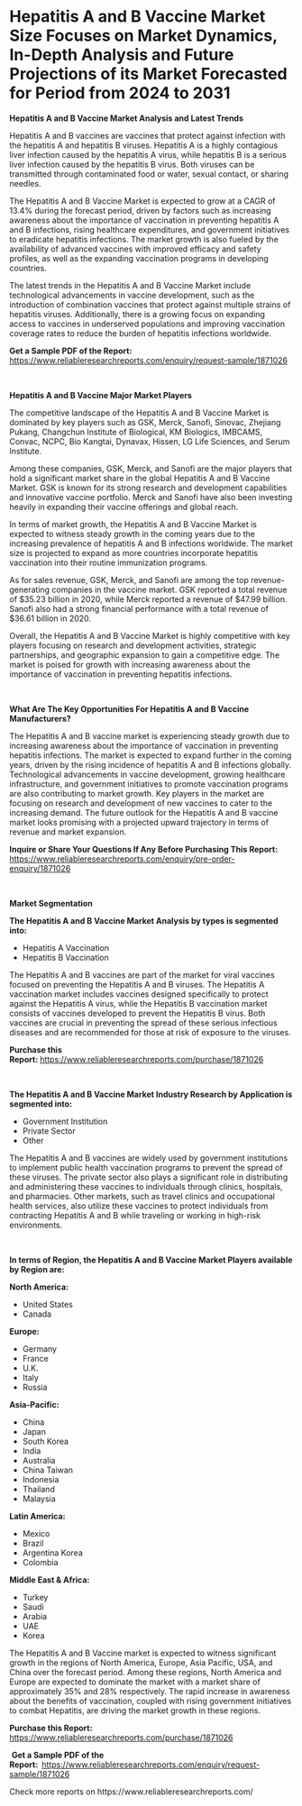<p><h1>Hepatitis A and B Vaccine Market Size Focuses on Market Dynamics, In-Depth Analysis and Future Projections of its Market Forecasted for Period from 2024 to 2031</h1></p><p><strong>Hepatitis A and B Vaccine Market Analysis and Latest Trends</strong></p>
<p><p>Hepatitis A and B vaccines are vaccines that protect against infection with the hepatitis A and hepatitis B viruses. Hepatitis A is a highly contagious liver infection caused by the hepatitis A virus, while hepatitis B is a serious liver infection caused by the hepatitis B virus. Both viruses can be transmitted through contaminated food or water, sexual contact, or sharing needles.</p><p>The Hepatitis A and B Vaccine Market is expected to grow at a CAGR of 13.4% during the forecast period, driven by factors such as increasing awareness about the importance of vaccination in preventing hepatitis A and B infections, rising healthcare expenditures, and government initiatives to eradicate hepatitis infections. The market growth is also fueled by the availability of advanced vaccines with improved efficacy and safety profiles, as well as the expanding vaccination programs in developing countries.</p><p>The latest trends in the Hepatitis A and B Vaccine Market include technological advancements in vaccine development, such as the introduction of combination vaccines that protect against multiple strains of hepatitis viruses. Additionally, there is a growing focus on expanding access to vaccines in underserved populations and improving vaccination coverage rates to reduce the burden of hepatitis infections worldwide.</p></p>
<p><strong>Get a Sample PDF of the Report:&nbsp;</strong> <a href="https://www.reliableresearchreports.com/enquiry/request-sample/1871026">https://www.reliableresearchreports.com/enquiry/request-sample/1871026</a></p>
<p>&nbsp;</p>
<p><strong>Hepatitis A and B Vaccine Major Market Players</strong></p>
<p><p>The competitive landscape of the Hepatitis A and B Vaccine Market is dominated by key players such as GSK, Merck, Sanofi, Sinovac, Zhejiang Pukang, Changchun Institute of Biological, KM Biologics, IMBCAMS, Convac, NCPC, Bio Kangtai, Dynavax, Hissen, LG Life Sciences, and Serum Institute.</p><p>Among these companies, GSK, Merck, and Sanofi are the major players that hold a significant market share in the global Hepatitis A and B Vaccine Market. GSK is known for its strong research and development capabilities and innovative vaccine portfolio. Merck and Sanofi have also been investing heavily in expanding their vaccine offerings and global reach.</p><p>In terms of market growth, the Hepatitis A and B Vaccine Market is expected to witness steady growth in the coming years due to the increasing prevalence of hepatitis A and B infections worldwide. The market size is projected to expand as more countries incorporate hepatitis vaccination into their routine immunization programs.</p><p>As for sales revenue, GSK, Merck, and Sanofi are among the top revenue-generating companies in the vaccine market. GSK reported a total revenue of $35.23 billion in 2020, while Merck reported a revenue of $47.99 billion. Sanofi also had a strong financial performance with a total revenue of $36.61 billion in 2020.</p><p>Overall, the Hepatitis A and B Vaccine Market is highly competitive with key players focusing on research and development activities, strategic partnerships, and geographic expansion to gain a competitive edge. The market is poised for growth with increasing awareness about the importance of vaccination in preventing hepatitis infections.</p></p>
<p>&nbsp;</p>
<p><strong>What Are The Key Opportunities For Hepatitis A and B Vaccine Manufacturers?</strong></p>
<p><p>The Hepatitis A and B vaccine market is experiencing steady growth due to increasing awareness about the importance of vaccination in preventing hepatitis infections. The market is expected to expand further in the coming years, driven by the rising incidence of hepatitis A and B infections globally. Technological advancements in vaccine development, growing healthcare infrastructure, and government initiatives to promote vaccination programs are also contributing to market growth. Key players in the market are focusing on research and development of new vaccines to cater to the increasing demand. The future outlook for the Hepatitis A and B vaccine market looks promising with a projected upward trajectory in terms of revenue and market expansion.</p></p>
<p><strong>Inquire or Share Your Questions If Any Before Purchasing This Report:</strong> <a href="https://www.reliableresearchreports.com/enquiry/pre-order-enquiry/1871026">https://www.reliableresearchreports.com/enquiry/pre-order-enquiry/1871026</a></p>
<p>&nbsp;</p>
<p><strong>Market Segmentation</strong></p>
<p><strong>The Hepatitis A and B Vaccine Market Analysis by types is segmented into:</strong></p>
<p><ul><li>Hepatitis A Vaccination</li><li>Hepatitis B Vaccination</li></ul></p>
<p><p>The Hepatitis A and B vaccines are part of the market for viral vaccines focused on preventing the Hepatitis A and B viruses. The Hepatitis A vaccination market includes vaccines designed specifically to protect against the Hepatitis A virus, while the Hepatitis B vaccination market consists of vaccines developed to prevent the Hepatitis B virus. Both vaccines are crucial in preventing the spread of these serious infectious diseases and are recommended for those at risk of exposure to the viruses.</p></p>
<p><strong>Purchase this Report:&nbsp;</strong><a href="https://www.reliableresearchreports.com/purchase/1871026">https://www.reliableresearchreports.com/purchase/1871026</a></p>
<p>&nbsp;</p>
<p><strong>The Hepatitis A and B Vaccine Market Industry Research by Application is segmented into:</strong></p>
<p><ul><li>Government Institution</li><li>Private Sector</li><li>Other</li></ul></p>
<p><p>The Hepatitis A and B vaccines are widely used by government institutions to implement public health vaccination programs to prevent the spread of these viruses. The private sector also plays a significant role in distributing and administering these vaccines to individuals through clinics, hospitals, and pharmacies. Other markets, such as travel clinics and occupational health services, also utilize these vaccines to protect individuals from contracting Hepatitis A and B while traveling or working in high-risk environments.</p></p>
<p>&nbsp;</p>
<p><strong>In terms of Region, the Hepatitis A and B Vaccine Market Players available by Region are:</strong></p>
<p>
    <p> <strong> North America: </strong>
        <ul>
            <li>United States</li>
            <li>Canada</li>
        </ul>
        </p> 
    <p> <strong> Europe: </strong>
        <ul>
            <li>Germany</li>
            <li>France</li>
            <li>U.K.</li>
            <li>Italy</li>
            <li>Russia</li>
        </ul>
        </p> 
    <p> <strong> Asia-Pacific: </strong>
        <ul>
            <li>China</li>
            <li>Japan</li>
            <li>South Korea</li>
            <li>India</li>
            <li>Australia</li>
            <li>China Taiwan</li>
            <li>Indonesia</li>
            <li>Thailand</li>
            <li>Malaysia</li>
        </ul>
        </p> 
    <p> <strong> Latin America: </strong>
        <ul>
            <li>Mexico</li>
            <li>Brazil</li>
            <li>Argentina Korea</li>
            <li>Colombia</li>
        </ul>
        </p> 
    <p> <strong> Middle East & Africa: </strong>
        <ul>
            <li>Turkey</li>
            <li>Saudi</li>
            <li>Arabia</li>
            <li>UAE</li>
            <li>Korea</li>
        </ul>
    </p>
    </p>
<p><p>The Hepatitis A and B Vaccine market is expected to witness significant growth in the regions of North America, Europe, Asia Pacific, USA, and China over the forecast period. Among these regions, North America and Europe are expected to dominate the market with a market share of approximately 35% and 28% respectively. The rapid increase in awareness about the benefits of vaccination, coupled with rising government initiatives to combat Hepatitis, are driving the market growth in these regions.</p></p>
<p><strong>Purchase this Report: </strong><a href="https://www.reliableresearchreports.com/purchase/1871026">https://www.reliableresearchreports.com/purchase/1871026</a></p>
<p>&nbsp;<strong>Get a Sample PDF of the Report:&nbsp;&nbsp;</strong><a href="https://www.reliableresearchreports.com/enquiry/request-sample/1871026">https://www.reliableresearchreports.com/enquiry/request-sample/1871026</a></p>
<p><strong></strong></p>
<p>Check more reports on https://www.reliableresearchreports.com/</p>